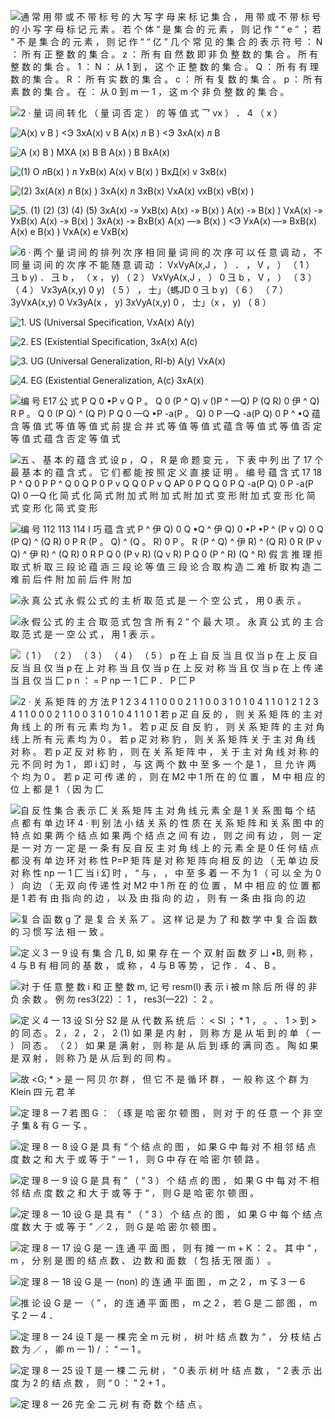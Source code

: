 

![通 常 用 带 或 不 带 标 号 的 大 写 字 母 来 标 记 集 合 ， 用 带 或 不 带 标 号 的 小 写 字 母 标 记 元 素 。 若 个 体 “ 是 集 合 的 元 素 ， 则 记 作 “ “ e ” ； 若 “ 不 是 集 合 的 元 素 ， 则 记 作 “ “ 亿 ” 几 个 常 见 的 集 合 的 表 示 符 号 ： N ： 所 有 正 整 数 的 集 合 。 z ： 所 有 自 然 数 即 非 负 整 数 的 集 合 。 所 有 整 数 的 集 合 。 1 ： N ： 从 1 到 ， 这 个 正 整 数 的 集 合 。 Q ： 所 有 有 理 数 的 集 合 。 R ： 所 有 实 数 的 集 合 。 c ： 所 有 复 数 的 集 合 。 p ： 所 有 素 数 的 集 合 。 在 ： 从 0 到 m 一 1 ， 这 m 个 非 负 整 数 的 集 合 。 ](file:///C:/Users/38974/AppData/Local/Packages/Microsoft.Office.OneNote_8wekyb3d8bbwe/TempState/msohtmlclip/clip_image002.png)

![2 · 量 词 间 转 化 （ 量 词 否 定 ） 的 等 值 式 乛 vx ） ． 4 （ x ） ](file:///C:/Users/38974/AppData/Local/Packages/Microsoft.Office.OneNote_8wekyb3d8bbwe/TempState/msohtmlclip/clip_image003.png)

![А(х) v В ) <Э 3хА(х) v В А(х) л В ) <Э 3хА(х) л В ](file:///C:/Users/38974/AppData/Local/Packages/Microsoft.Office.OneNote_8wekyb3d8bbwe/TempState/msohtmlclip/clip_image004.png)

![А (х) В ) МХА (х) В В А(х) ) В ВхА(х) ](file:///C:/Users/38974/AppData/Local/Packages/Microsoft.Office.OneNote_8wekyb3d8bbwe/TempState/msohtmlclip/clip_image005.png)

![(1) О лВ(х) ) л УхВ(х) А(х) v В(х) ) ВхД(х) v 3хВ(х) ](file:///C:/Users/38974/AppData/Local/Packages/Microsoft.Office.OneNote_8wekyb3d8bbwe/TempState/msohtmlclip/clip_image006.png)

![(2) 3х(А(х) л В(х) ) 3хА(х) л 3хВ(х) VxA(x) vxB(x) vB(x) ) ](file:///C:/Users/38974/AppData/Local/Packages/Microsoft.Office.OneNote_8wekyb3d8bbwe/TempState/msohtmlclip/clip_image007.png) 

![5. (1) (2) (3) (4) (5) 3хА(х) -» УхВ(х) А(х) -» В(х) ) А(х) -» В(х) ) VxA(x) -» УхВ(х) А(х) -» В(х) ) 3хА(х) -» ВхВ(х) А(х) —» В(х) ) <Э УхА(х) —» ВхВ(х) А(х) е В(х) ) VxA(x) е VxB(x) ](file:///C:/Users/38974/AppData/Local/Packages/Microsoft.Office.OneNote_8wekyb3d8bbwe/TempState/msohtmlclip/clip_image008.png)

![6 · 两 个 量 词 间 的 排 列 次 序 相 同 量 词 间 的 次 序 可 以 任 意 调 动 ， 不 同 量 词 间 的 次 序 不 能 随 意 调 动 ： VxVyA(x,J ， ） ． ， V ， ） （ 1 ） 彐 b y) ． 彐 b ， （ x ， y) （ 2 ） VxVyA(x,J ， ） 0 彐 b ， V ， ） （ 3 ） （ 4 ） Vx3yA(x,y) 0 y) （ 5 ） ， 士」（螞JD 0 彐 b y) （ 6 ） （ 7 ） 3yVxA(x,y) 0 Vx3yA(x ， y) 3xVyA(x,y) 0 ， 士」（x ， y) （ 8 ） ](file:///C:/Users/38974/AppData/Local/Packages/Microsoft.Office.OneNote_8wekyb3d8bbwe/TempState/msohtmlclip/clip_image009.png)

![1. US (Universal Specification, VxA(x) A(y) ](file:///C:/Users/38974/AppData/Local/Packages/Microsoft.Office.OneNote_8wekyb3d8bbwe/TempState/msohtmlclip/clip_image010.png)

![2. ES (Existential Specification, 3xA(x) A(c) ](file:///C:/Users/38974/AppData/Local/Packages/Microsoft.Office.OneNote_8wekyb3d8bbwe/TempState/msohtmlclip/clip_image011.png)

![3. UG (Universal Generalization, RI-b) A(y) VxA(x) ](file:///C:/Users/38974/AppData/Local/Packages/Microsoft.Office.OneNote_8wekyb3d8bbwe/TempState/msohtmlclip/clip_image012.png)

![4. EG (Existential Generalization, A(c) 3xA(x) ](file:///C:/Users/38974/AppData/Local/Packages/Microsoft.Office.OneNote_8wekyb3d8bbwe/TempState/msohtmlclip/clip_image013.png)

![编 号 E17 公 式 P Q 0 •P v Q P 。 Q 0 (P ^ Q) v ()P ^ —Q) P (Q R) 0 伊 ^ Q) R P 。 Q 0 (P Q) ^ (Q P) P Q 0 —Q •P -a(P 。 Q) 0 P —Q -a(P Q) 0 P ^ •Q 蕴 含 等 值 式 等 值 等 值 式 前 提 合 并 式 等 值 等 值 式 蕴 含 等 值 式 等 值 否 定 等 值 式 蕴 含 否 定 等 值 式 ](file:///C:/Users/38974/AppData/Local/Packages/Microsoft.Office.OneNote_8wekyb3d8bbwe/TempState/msohtmlclip/clip_image014.png)

![五 、 基 本 的 蕴 含 式 设 p ， Q ， R 是 命 题 变 元 ， 下 表 中 列 出 了 17 个 最 基 本 的 蕴 含 式 。 它 们 都 能 按 照 定 义 直 接 证 明 。 编 号 蕴 含 式 17 18 P ^ Q 0 P P ^ Q 0 Q P 0 P v Q Q 0 P v Q AP 0 P Q Q 0 P Q -a(P Q) 0 P -a(P Q) 0 —Q 化 简 式 化 简 式 附 加 式 附 加 式 附 加 式 变 形 附 加 式 变 形 化 简 式 变 形 化 简 式 变 形 ](file:///C:/Users/38974/AppData/Local/Packages/Microsoft.Office.OneNote_8wekyb3d8bbwe/TempState/msohtmlclip/clip_image015.png)

![编 号 112 113 114 I 巧 蕴 含 式 P ^ 伊 Q) 0 Q •Q ^ 伊 Q) 0 •P •P ^ (P v Q) 0 Q (P Q) ^ (Q R) 0 P R (P 。 Q) ^ (Q 。 R) 0 P 。 R (P ^ Q) ^ 伊 R) ^ (Q R) 0 R (P v Q) ^ 伊 R) ^ (Q R) 0 R P Q 0 (P v R) (Q v R) P Q 0 (P ^ R) (Q ^ R) 假 言 推 理 拒 取 式 析 取 三 段 论 蕴 涵 三 段 论 等 值 三 段 论 合 取 构 造 二 难 析 取 构 造 二 难 前 后 件 附 加 前 后 件 附 加 ](file:///C:/Users/38974/AppData/Local/Packages/Microsoft.Office.OneNote_8wekyb3d8bbwe/TempState/msohtmlclip/clip_image016.png)

![永 真 公 式 永 假 公 式 的 主 析 取 范 式 是 一 个 空 公 式 ， 用 0 表 示 。 ](file:///C:/Users/38974/AppData/Local/Packages/Microsoft.Office.OneNote_8wekyb3d8bbwe/TempState/msohtmlclip/clip_image017.png)

![永 假 公 式 的 主 合 取 范 式 包 含 所 有 2 “ 个 最 大 项 。 永 真 公 式 的 主 合 取 范 式 是 一 空 公 式 ， 用 1 表 示 。 ](file:///C:/Users/38974/AppData/Local/Packages/Microsoft.Office.OneNote_8wekyb3d8bbwe/TempState/msohtmlclip/clip_image018.png)

![（ 1 ） （ 2 ） （ 3 ） （ 4 ） （ 5 ） p 在 上 自 反 当 且 仅 当 p 在 上 反 自 反 当 且 仅 当 p 在 上 对 称 当 且 仅 当 p 在 上 反 对 称 当 且 仅 当 p 在 上 传 递 当 且 仅 当 匚 p n ： = P np 一 1 匚 P ． P 匚 P ](file:///C:/Users/38974/AppData/Local/Packages/Microsoft.Office.OneNote_8wekyb3d8bbwe/TempState/msohtmlclip/clip_image019.png)

![2 · 关 系 矩 阵 的 方 法 P 1 2 3 4 1 1 0 0 0 2 1 1 0 0 3 1 0 1 0 4 1 1 0 1 2 1 2 3 4 1 1 0 0 0 2 1 1 0 0 3 1 0 1 0 4 1 1 0 1 若 p 疋 自 反 的 ， 则 关 系 矩 阵 的 主 对 角 线 上 的 所 有 元 素 均 为 1 。 若 p 疋 反 自 反 豹 ， 则 关 系 矩 阵 的 主 对 角 线 上 所 有 元 素 均 为 0 。 若 p 疋 对 称 豹 ， 则 关 系 矩 阵 关 于 主 对 角 线 对 称 。 若 p 疋 反 对 称 豹 ， 则 在 关 系 矩 阵 中 ， 关 于 主 对 角 线 对 称 的 元 不 同 时 为 1 ， 即 i 幻 时 ， 与 这 两 个 数 中 至 多 一 个 是 1 ， 旦 允 许 两 个 均 为 0 。 若 p 疋 可 传 递 的 ， 则 在 M2 中 1 所 在 的 位 置 ， M 中 相 应 的 位 上 都 是 1 （ 因 为 匚 ](file:///C:/Users/38974/AppData/Local/Packages/Microsoft.Office.OneNote_8wekyb3d8bbwe/TempState/msohtmlclip/clip_image020.png)

![自 反 性 集 合 表 示 匚 关 系 矩 阵 主 对 角 线 元 素 全 是 1 关 系 图 每 个 结 点 都 有 单 边 环 4 · 判 别 法 小 结  关 系 的 性 质 在 关 系 矩 阵 和 关 系 图 中 的 特 点 如 果 两 个 结 点 如 果 两 个 结 点 之 间 有 边 ， 则 之 间 有 边 ， 则 一 定 是 一 对 方 一 定 是 一 条 有 反 自 反 主 对 角 线 上 的 元 素 全 是 0 任 何 结 点 都 没 有 单 边 环 对 称 性 P=P 矩 阵 是 对 称 矩 阵 向 相 反 的 边 （ 无 单 边 反 对 称 性 np 一 1 匚 当 i 幻 时 ， “ 与 ， ， 中 至 多 着 一 不 为 1 （ 可 以 全 为 0 ） 向 边 （ 无 双 向 传 递 性 对 M2 中 1 所 在 的 位 置 ， M 中 相 应 的 位 置 都 是 1 若 有 由 指 向 的 边 ， 以 及 由 指 向 的 边 ， 则 有 一 条 由 指 向 的 边 ](file:///C:/Users/38974/AppData/Local/Packages/Microsoft.Office.OneNote_8wekyb3d8bbwe/TempState/msohtmlclip/clip_image021.png)

![复 合 函 数 g 了 是 复 合 关 系 丆 。 这 样 记 是 为 了 和 数 学 中 复 合 函 数 的 习 惯 写 法 相 一 致 。 ](file:///C:/Users/38974/AppData/Local/Packages/Microsoft.Office.OneNote_8wekyb3d8bbwe/TempState/msohtmlclip/clip_image022.png)

![定 义 3 一 9 设 有 集 合 几 B, 如 果 存 在 一 个 双 射 函 数 歹 凵 •B, 则 称 ， 4 与 B 有 相 同 的 基 数 ， 或 称 ， 4 与 B 等 势 ， 记 作 ． 4 、 B 。 ](file:///C:/Users/38974/AppData/Local/Packages/Microsoft.Office.OneNote_8wekyb3d8bbwe/TempState/msohtmlclip/clip_image023.png)

![对 于 任 意 整 数 i 和 正 整 数 m, 记 号 resm(l) 表 示 i 被 m 除 后 所 得 的 非 负 余 数 。 例 勿 res3(22) ： 1 ， res3(—22) ： 2 。 ](file:///C:/Users/38974/AppData/Local/Packages/Microsoft.Office.OneNote_8wekyb3d8bbwe/TempState/msohtmlclip/clip_image024.png)

![定 义 4 一 13 设 Sl 分 S2 是 从 代 数 系 统 后 ： < Sl ； * 1 ， 。 、 1 > 到 > 的 同 态 。 2 ， 2 ， 2 ， 2 (1) 如 果 是 内 射 ， 则 称 方 是 从 垢 到 的 单 （ 一 ） 同 态 。 （ 2 ） 如 果 是 满 射 ， 则 称 是 从 后 到 琢 的 满 同 态 。 陶 如 果 是 双 射 ， 则 称 乃 是 从 后 到 的 同 构 。 ](file:///C:/Users/38974/AppData/Local/Packages/Microsoft.Office.OneNote_8wekyb3d8bbwe/TempState/msohtmlclip/clip_image025.png)

![故 <G; * > 是 一 阿 贝 尔 群 ， 但 它 不 是 循 环 群 ， 一 般 称 这 个 群 为 Klein 四 元 君 羊 ](file:///C:/Users/38974/AppData/Local/Packages/Microsoft.Office.OneNote_8wekyb3d8bbwe/TempState/msohtmlclip/clip_image026.png)

![定 理 8 一 7 若 图 G ： （ 琢 是 哈 密 尔 顿 图 ， 则 对 于 的 任 意 一 个 非 空 子 集 & 有 G 一 孓 。 ](file:///C:/Users/38974/AppData/Local/Packages/Microsoft.Office.OneNote_8wekyb3d8bbwe/TempState/msohtmlclip/clip_image027.png)

![定 理 8 一 8 设 G 是 具 有 “ 个 结 点 的 图 ， 如 果 G 中 每 对 不 相 邻 结 点 度 数 之 和 大 于 或 等 于 “ 一 1 ， 则 G 中 存 在 哈 密 尔 顿 路 。 ](file:///C:/Users/38974/AppData/Local/Packages/Microsoft.Office.OneNote_8wekyb3d8bbwe/TempState/msohtmlclip/clip_image028.png)

![定 理 8 一 9 设 G 是 具 有 ” （ “ 3 ） 个 结 点 的 图 ， 如 果 G 中 每 对 不 相 邻 结 点 度 数 之 和 大 于 或 等 于 “ ， 则 G 是 哈 密 尔 顿 图 。 ](file:///C:/Users/38974/AppData/Local/Packages/Microsoft.Office.OneNote_8wekyb3d8bbwe/TempState/msohtmlclip/clip_image029.png)

![定 理 8 一 10 设 G 是 具 有 “ （ “ 3 ） 个 结 点 的 图 ， 如 果 G 中 每 个 结 点 度 数 大 于 或 等 于 ” ／ 2 ， 则 G 是 哈 密 尔 顿 图 。 ](file:///C:/Users/38974/AppData/Local/Packages/Microsoft.Office.OneNote_8wekyb3d8bbwe/TempState/msohtmlclip/clip_image030.png)

![定 理 8 一 17 设 G 是 一 连 通 平 面 图 ， 则 有 摊 一 m + K ： 2 。 其 中 “ ， m ， 分 别 是 图 的 结 点 数 、 边 数 和 面 数 （ 包 括 无 限 面 ） 。 ](file:///C:/Users/38974/AppData/Local/Packages/Microsoft.Office.OneNote_8wekyb3d8bbwe/TempState/msohtmlclip/clip_image031.png)

![定 理 8 一 18 设 G 是 一 (non) 的 连 通 平 面 图 ， m 之 2 ， m 孓 3 一 6 ](file:///C:/Users/38974/AppData/Local/Packages/Microsoft.Office.OneNote_8wekyb3d8bbwe/TempState/msohtmlclip/clip_image032.png)

![推 论 设 G 是 一 （ ” ， 的 连 通 平 面 图 ， m 之 2 ， 若 G 是 二 部 图 ， m 孓 2 一 4 ． ](file:///C:/Users/38974/AppData/Local/Packages/Microsoft.Office.OneNote_8wekyb3d8bbwe/TempState/msohtmlclip/clip_image033.png)

![定 理 8 一 24 设 T 是 一 棵 完 全 m 元 树 ， 树 叶 结 点 数 为 “ ， 分 枝 结 占 数 为 ／ ， 卿 m 一 1) / ： “ 一 1 。 ](file:///C:/Users/38974/AppData/Local/Packages/Microsoft.Office.OneNote_8wekyb3d8bbwe/TempState/msohtmlclip/clip_image034.png)

![定 理 8 一 25 设 T 是 一 棵 二 元 树 ， “ 0 表 示 树 叶 结 点 数 ， “ 2 表 示 出 度 为 2 的 结 点 数 ， 则 “ 0 ： ” 2 + 1 。 ](file:///C:/Users/38974/AppData/Local/Packages/Microsoft.Office.OneNote_8wekyb3d8bbwe/TempState/msohtmlclip/clip_image035.png)

![定 理 8 一 26 完 全 二 元 树 有 奇 数 个 结 点 。 ](file:///C:/Users/38974/AppData/Local/Packages/Microsoft.Office.OneNote_8wekyb3d8bbwe/TempState/msohtmlclip/clip_image036.png)